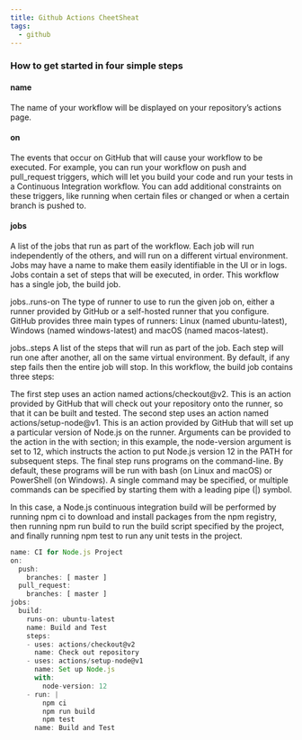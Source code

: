 ```yaml
---
title: Github Actions CheetSheat
tags:
  - github
---
```


### How to get started in four simple steps

#### name

The name of your workflow will be displayed on your repository’s actions page.

#### on

The events that occur on GitHub that will cause your workflow to be executed. For example, you can run your workflow on push and pull_request triggers, which will let you build your code and run your tests in a Continuous Integration workflow. You can add additional constraints on these triggers, like running when certain files or changed or when a certain branch is pushed to.

#### jobs

A list of the jobs that run as part of the workflow. Each job will run independently of the others, and will run on a different virtual environment. Jobs may have a name to make them easily identifiable in the UI or in logs. Jobs contain a set of steps that will be executed, in order. This workflow has a single job, the build job.

jobs.<job-id>.runs-on
The type of runner to use to run the given job on, either a runner provided by GitHub or a self-hosted runner that you configure. GitHub provides three main types of runners: Linux (named ubuntu-latest), Windows (named windows-latest) and macOS (named macos-latest).

jobs.<job-id>.steps
A list of the steps that will run as part of the job. Each step will run one after another, all on the same virtual environment. By default, if any step fails then the entire job will stop. In this workflow, the build job contains three steps:

The first step uses an action named actions/checkout@v2. This is an action provided by GitHub that will check out your repository onto the runner, so that it can be built and tested.
The second step uses an action named actions/setup-node@v1. This is an action provided by GitHub that will set up a particular version of Node.js on the runner. Arguments can be provided to the action in the with section; in this example, the node-version argument is set to 12, which instructs the action to put Node.js version 12 in the PATH for subsequent steps.
The final step runs programs on the command-line. By default, these programs will be run with bash (on Linux and macOS) or PowerShell (on Windows). A single command may be specified, or multiple commands can be specified by starting them with a leading pipe (|) symbol.

In this case, a Node.js continuous integration build will be performed by running npm ci to download and install packages from the npm registry, then running npm run build to run the build script specified by the project, and finally running npm test to run any unit tests in the project.

```ts
name: CI for Node.js Project
on:
  push:
    branches: [ master ]
  pull_request:
    branches: [ master ]
jobs:
  build:
    runs-on: ubuntu-latest
    name: Build and Test
    steps:
    - uses: actions/checkout@v2
      name: Check out repository
    - uses: actions/setup-node@v1
      name: Set up Node.js
      with:
        node-version: 12
    - run: |
        npm ci
        npm run build
        npm test
      name: Build and Test
```

